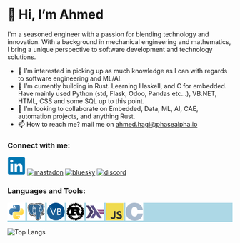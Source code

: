 # 👋 Hi, I’m Ahmed

I'm a seasoned engineer with a passion for blending technology and innovation. With a background in mechanical engineering and mathematics, I bring a unique perspective to software development and technology solutions.
- 👀 I’m interested in picking up as much knowledge as I can with regards to software engineering and ML/AI.
- 🌱 I’m currently building in Rust. Learning Haskell, and C for embedded. Have mainly used Python (std, Flask, Odoo, Pandas etc...), VB.NET, HTML, CSS and some SQL up to this point.
- 💞️ I’m looking to collaborate on Embedded, Data, ML, AI, CAE, automation projects, and anything Rust. 
- 📫 How to reach me? mail me on ahmed.hagi@phasealpha.io

### Connect with me:
<p align="left">
  <a href="https://www.linkedin.com/in/ahmed-hagi-68075b89/"><img src="https://raw.githubusercontent.com/devicons/devicon/master/icons/linkedin/linkedin-original.svg" alt="linkedin" width="40" height="40" /></a>
  <a href="https://hachyderm.io/@jigypeper"><img src="https://upload.wikimedia.org/wikipedia/commons/4/48/Mastodon_Logotype_%28Simple%29.svg" alt="mastadon" width="40" height="40" /></a>
  <a href="https://bsky.app/profile/jigypeper.bsky.social"><img src="https://upload.wikimedia.org/wikipedia/commons/7/7a/Bluesky_Logo.svg" alt="bluesky" width="40" height="40" /></a>
  <a href="https://discord.com/users/1010692197483548743"><img src="https://raw.githubusercontent.com/rahuldkjain/github-profile-readme-generator/master/src/images/icons/Social/discord.svg" alt="discord" width="40" height="40" /></a>
</p>

### Languages and Tools:
<p align="left" style="background-color: lightblue;">
  <img src="https://raw.githubusercontent.com/devicons/devicon/master/icons/python/python-original.svg" alt="python" width="40" height="40"/> 
  <img src="https://raw.githubusercontent.com/devicons/devicon/master/icons/postgresql/postgresql-original.svg" alt="postgres" width="40" height="40"/>
  <img src="https://raw.githubusercontent.com/devicons/devicon/master/icons/visualbasic/visualbasic-original.svg" alt="vb.net" width="40" height="40"/>
  <img src="https://raw.githubusercontent.com/devicons/devicon/master/icons/rust/rust-original.svg" alt="rust" style="width: 40px; height: 40px; background-color: #c45508"/>
  <img src="https://raw.githubusercontent.com/devicons/devicon/refs/heads/master/icons/haskell/haskell-original.svg" alt="haskell" width="40" height="40"/>
  <img src="https://raw.githubusercontent.com/devicons/devicon/master/icons/javascript/javascript-original.svg" alt="javascript" width="40" height="40"/>
  <img src="https://raw.githubusercontent.com/devicons/devicon/refs/heads/master/icons/c/c-original.svg" alt="clang" width="40" height="40"/>
</p>

![Top Langs](https://github-readme-stats.vercel.app/api/top-langs/?username=jigypeper&theme=dracula&&hide=scss,html,css,jupyter%20notebook)


<!---
jigypeper/jigypeper is a ✨ special ✨ repository because its `README.md` (this file) appears on your GitHub profile.
You can click the Preview link to take a look at your changes.
--->
